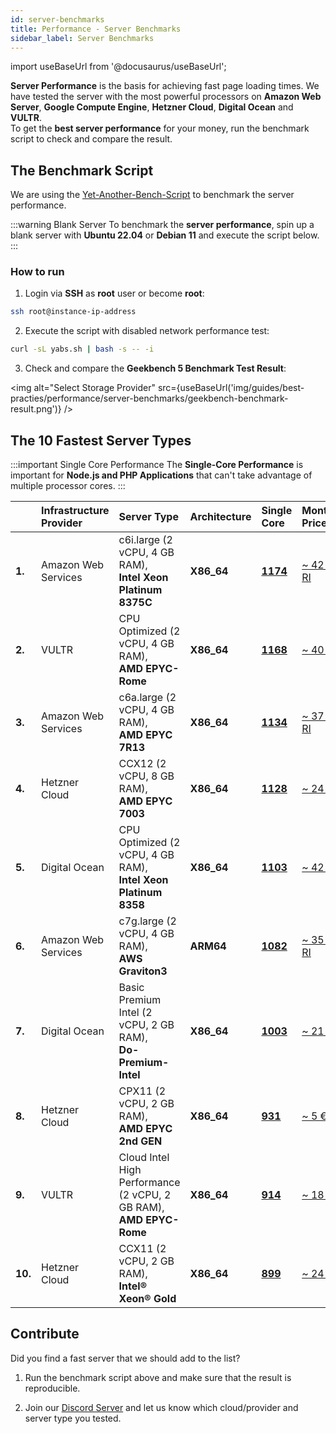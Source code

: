 ```yaml
---
id: server-benchmarks
title: Performance - Server Benchmarks
sidebar_label: Server Benchmarks
---
```


import useBaseUrl from '@docusaurus/useBaseUrl';

**Server Performance** is the basis for achieving fast page loading times. We have tested the server with the most powerful processors on
**Amazon Web Server**, **Google Compute Engine**, **Hetzner Cloud**, **Digital Ocean** and **VULTR**. <br />
To get the **best server performance** for your money, run the benchmark script to check and compare the result.

## The Benchmark Script

We are using the [Yet-Another-Bench-Script](https://github.com/masonr/yet-another-bench-script) to benchmark the server performance.

:::warning Blank Server
To benchmark the **server performance**, spin up a blank server with **Ubuntu 22.04** or **Debian 11** and execute the script below.
:::

### How to run

1. Login via **SSH** as **root** user or become **root**:

```bash
ssh root@instance-ip-address
```

2. Execute the script with disabled network performance test:

```bash
curl -sL yabs.sh | bash -s -- -i
```

3. Check and compare the **Geekbench 5 Benchmark Test Result**:

<img alt="Select Storage Provider" src={useBaseUrl('img/guides/best-practies/performance/server-benchmarks/geekbench-benchmark-result.png')} />

## The 10 Fastest Server Types

:::important Single Core Performance
The **Single-Core Performance** is important for **Node.js and PHP Applications** that can't take advantage of multiple processor cores.
:::

|         | Infrastructure Provider | Server Type                                                           | Architecture | Single Core                                               | Monthly Price                                                               |
|:--------|:------------------------|:----------------------------------------------------------------------|:-------------|:----------------------------------------------------------|:----------------------------------------------------------------------------|
| **1.**  | Amazon Web Services     | c6i.large (2 vCPU, 4 GB RAM), <br /> **Intel Xeon Platinum 8375C**    | **X86_64**   | [**1174**](https://browser.geekbench.com/v5/cpu/16964245) | [~ 42 € RI](https://aws.amazon.com/ec2/pricing/reserved-instances/pricing/) |
| **2.**  | VULTR                   | CPU Optimized (2 vCPU, 4 GB RAM), <br /> **AMD EPYC-Rome**            | **X86_64**   | [**1168**](https://browser.geekbench.com/v5/cpu/16960835) | [~ 40 €](https://www.vultr.com/products/optimized-cloud-compute/)           |
| **3.**  | Amazon Web Services     | c6a.large (2 vCPU, 4 GB RAM), <br /> **AMD EPYC 7R13**                | **X86_64**   | [**1134**](https://browser.geekbench.com/v5/cpu/16964163) | [~ 37 € RI](https://aws.amazon.com/ec2/pricing/reserved-instances/pricing/) |
| **4.**  | Hetzner Cloud           | CCX12 (2 vCPU, 8 GB RAM), <br /> **AMD EPYC 7003**                    | **X86_64**   | [**1128**](https://browser.geekbench.com/v5/cpu/16960301) | [~ 24 €](https://www.hetzner.com/cloud#pricing)                                     |
| **5.**  | Digital Ocean           | CPU Optimized (2 vCPU, 4 GB RAM), <br /> **Intel Xeon Platinum 8358** | **X86_64**   | [**1103**](https://browser.geekbench.com/v5/cpu/16960567) | [~ 42 €](https://www.digitalocean.com/products/droplets)                    |
| **6.**  | Amazon Web Services     | c7g.large (2 vCPU, 4 GB RAM), <br /> **AWS Graviton3**                | **ARM64**    | [**1082**](https://browser.geekbench.com/v5/cpu/16959997) | [~ 35 € RI](https://aws.amazon.com/ec2/pricing/reserved-instances/pricing/) |
| **7.**  | Digital Ocean           | Basic Premium Intel (2 vCPU, 2 GB RAM), <br /> **Do-Premium-Intel**   | **X86_64**   | [**1003**](https://browser.geekbench.com/v5/cpu/16960667) | [~ 21 €](https://www.digitalocean.com/products/droplets)                    |
| **8.**  | Hetzner Cloud           | CPX11 (2 vCPU, 2 GB RAM), <br /> **AMD EPYC 2nd GEN**                 | **X86_64**   | [**931**](https://browser.geekbench.com/v5/cpu/16960243)  | [~ 5 €](https://www.hetzner.com/cloud#pricing)                                      |
| **9.**  | VULTR                   | Cloud Intel High Performance (2 vCPU, 2 GB RAM), **AMD EPYC-Rome**    | **X86_64**   | [**914**](https://browser.geekbench.com/v5/cpu/16960859)  | [~ 18 €](https://www.vultr.com/pricing/#cloud-compute/)                     |
| **10.** | Hetzner Cloud           | CCX11 (2 vCPU, 2 GB RAM), <br /> **Intel® Xeon® Gold**                | **X86_64**   | [**899**](https://browser.geekbench.com/v5/cpu/16960312)  | [~ 24 €](https://www.hetzner.com/cloud#pricing)                                     |

## Contribute

Did you find a fast server that we should add to the list?

1. Run the benchmark script above and make sure that the result is reproducible.

2. Join our [Discord Server](https://discord.cloudpanel.io/) and let us know which cloud/provider and server type you tested.